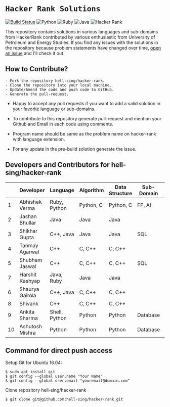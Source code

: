 # `Hacker Rank Solutions`

[![Build Status](https://travis-ci.org/boennemann/badges.svg?branch=master)](https://travis-ci.org/boennemann/badges) ![Python](https://img.shields.io/badge/python-3.x-blue.svg) ![Ruby](https://img.shields.io/badge/Uses-Ruby-yellow.svg) ![Java](https://img.shields.io/badge/Uses-Java-green.svg)
![Hacker Rank](https://img.shields.io/badge/hacker-rank-lightgrey.svg)  

 This repository contains solutions in various languages and sub-domains from HackerRank contributed by various enthusiastic from University of Petroleum and Energy Studies. If you find any issues with the solutions in the repository because problem statements have changed over time, [open an issue](https://github.com/hell-sing/hacker-rank/issues) and I'll check it out.  

## How to Contribute?
```
- Fork the repository hell-sing/hacker-rank.
- Clone the repository into your local machine.
- Update/Amend the code and push code to GitHub.
- Generate the pull-request.
```

* Happy to accept any pull requests if you want to add a valid solution in your favorite language or sub-domains.

* To contribute to this repository generate pull-request and mention your Github and Email in each code using comments.

* Program name should be same as the problem name on hacker-rank with language extension.

* For any update in the pre-build solution generate the issue.


## Developers and Contributors for hell-sing/hacker-rank

|   |   Developer    |     Language    |  Algorithm  | Data Structure | Sub-Domain | Score | Badge |
|---|----------------|-----------------|-------------|----------------|------------|-------|-------|
| 1 |Abhishek Verma  |  Ruby, Python   |  Python, C  |  Python, C     |  FP, AI    |  54   |       |
| 2 |Jashan Bhullar  |  Java           |  Java       |  Java          |            |  42   |       |
| 3 |Shikhar Gupta   |  C++, Java      |  Java       |  Java          |   SQL      |  12   |       |
| 4 |Tanmay Agarwal  |  C++            |  C, C++     |  C, C++        |            |  6    |       |
| 5 |Shubham Jaswal  |  C++            |  C, C++     |  C, C++        |   SQL      |  24   |       |
| 7 |Harshit Kashyap |  Java, Ruby     |  Java       |  Java          |            |       |       |
| 6 |Shaurya Gairola |  C++, Java      |  C, C++     |  C, C++        |            |       |       |
| 8 |Shivank         |  C++            |  C, C++     |  C, C++        |            |       |       |
| 9 |Ankita Sharma   |  Shell, Python  |  Python     |  Python        |  Database  |       |       |
|10 |Ashutosh Mishra |  Python         |  Python     |  Python        |  Database  |       |       |


## Command for direct push access

Setup Git for Ubuntu 16.04:
```
$ sudo apt install git
$ git config --global user.name "Your Name"
$ git config --global user.email "youremail@domain.com"
```

Clone repository hell-sing/hacker-rank
```
$ git clone git@github.com:hell-sing/hacker-rank.git
```
